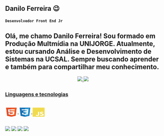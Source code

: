 ## Danilo Ferreira 😉 ##

**`Desenvolvedor Front End Jr`**

## Olá, me chamo Danilo Ferreira! Sou formado em Produção Multmídia na UNIJORGE. Atualmente, estou cursando Análise e Desenvolvimento de Sistemas na UCSAL. Sempre buscando aprender e também para compartilhar meu conhecimento.

<div align="center">
  <a href="https://github.com/DaniloNSF">
  <img height="180em" src="https://github-readme-stats.vercel.app/api?username=daniloferreira&show_icons=true&theme=rose_pine&include_all_commits=true&count_private=true"/>
  <img height="180em" src="https://github-readme-stats.vercel.app/api/top-langs/?username=daniloferreira&layout=compact&langs_count=7&theme=rose_pine"/>
</div>
  
##  


### Linguagens e tecnologias

<div style="display: inline_block"><br>
  <img align="center" alt="DaniloNSF-HTML" height="30" width="40" src="https://raw.githubusercontent.com/devicons/devicon/master/icons/html5/html5-original.svg">
  <img align="center" alt="DaniloNSF-CSS" height="30" width="40" src="https://raw.githubusercontent.com/devicons/devicon/master/icons/css3/css3-original.svg">
  <img align="center" alt="Danilo-JS" height="30" width="40"  src="https://raw.githubusercontent.com/devicons/devicon/master/icons/javascript/javascript-plain.svg" style="max-width: 100%;">
</div>

##
  
<div> 
  <a href="https://www.behance.net/danniloferreira//" target="_blank"><img src=https://img.shields.io/badge/-Behance-blue?style=for-the-badge&logo=behance&logoColor=white></a>
  <a href = "mailto:danilo.nsferreira@gmail.com"><img src="https://img.shields.io/badge/-Gmail-%23333?style=for-the-badge&logo=gmail&logoColor=white" target="_blank"></a>
  <a href="https://www.linkedin.com/in/danilo-ferreira-39a025107/" target="_blank"><img src="https://img.shields.io/badge/-LinkedIn-%230077B5?style=for-the-badge&logo=linkedin&logoColor=white" target="_blank"></a> 
  <a href="https://medium.com/@danilo-nsferreira/" target="_blank"><img src="https://img.shields.io/badge/Medium-12100E?style=for-the-badge&logo=medium&logoColor=white"></a>
</div> 
  
##  
 	
 
  
 


 
  
  
 	

 
  
 




            
          
